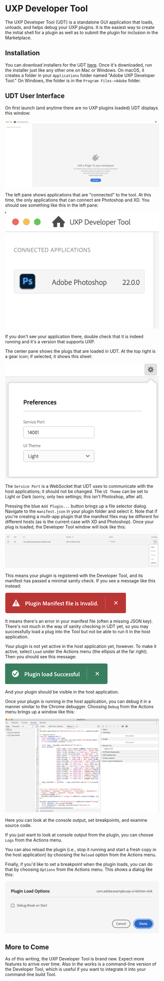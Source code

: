 # UXP Developer Tool

The UXP Developer Tool (UDT) is a standalone GUI application that loads, unloads, and helps debug your UXP plugins. It is the easiest way to create the initial shell for a plugin as well as to submit the plugin for inclusion in the Marketplace.

## Installation
You can download installers for the UDT [here](/tbd.md). Once it's downloaded, run the installer just like any other one on Mac or Windows. On macOS, it creates a folder in your `Applications` folder named "Adobe UXP Developer Tool." On Windows, the folder is in the `Program Files->Adobe` folder.

## UDT User Interface
On first launch (and anytime there are no UXP plugins loaded) UDT displays this window:

![UDT main screen](./images/udt-main-screen.png)

The left pane shows applications that are "connected" to the tool. At this time, the only applications that can connect are Photoshop and XD. You should see something like this in the left pane:

![UDT connected applications](./images/udt-connected-applications.png)

If you don't see your application there, double check that it is indeed running and it's a version that supports UXP.

The center pane shows the plugs that are loaded in UDT. At the top right is a gear icon; if selected, it shows this sheet:

![UDT gear icon sheet](./images/udt-gear-icon.png)

The `Service Port` is a WebSocket that UDT uses to communicate with the host applications; it should not be changed. The `UI Theme` can be set to Light or Dark (sorry, only two settings; this isn't Photoshop, after all).

Pressing the blue `Add Plugin...` button brings up a file selector dialog. Navigate to the `manifest.json` in your plugin folder and select it. Note that if you're creating a multi-app plugin that the manifest files may be different for different hosts (as is the current case with XD and Photoshop).
Once your plug is loaded, the Developer Tool window will look like this:

![Plugin status line](./images/udt-actions-menu.png)

This means your plugin is registered with the Developer Tool, and its manifest has passed a minimal sanity check. If you see a message like this instead:

![Plugin manifest invalid](./images/udt-manifest-invalid.png)

It means there's an error in your manifest file (often a missing JSON key). There's not much in the way of sanity checking in UDT yet, so you may successfully load a plug into the Tool but not be able to run it in the host application.

Your plugin is not yet active in the host application yet, however. To make it active, select `Load` under the Actions menu (the ellipsis at the far right). Then you should see this message:

![Plugin load successful](./images/udt-load-successful.png)

And your plugin should be visible in the host application.

Once your plugin is running in the host application, you can debug it in a manner similar to the Chrome debugger. Choosing `Debug` from the Actions menu brings up a window like this:

![UDT debugger](./images/udt-debugger.png)

Here you can look at the console output, set breakpoints, and examine source code.

If you just want to look at console output from the plugin, you can choose `Logs` from the Actions menu.

You can also reload the plugin (i.e., stop it running and start a fresh copy in the host application) by choosing the `Reload` option from the Actions menu.

Finally, if you'd like to set a breakpoint when the plugin loads, you can do that by choosing `Options` from the Actions menu. This shows a dialog like this:

![UTD options](./images/udt-plugin-options.png)

## More to Come
As of this writing, the UXP Developer Tool is brand new. Expect more features to arrive over time. Also in the works is a command-line version of the Developer Tool, which is useful if you want to integrate it into your command-line build Tool.